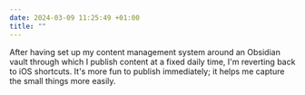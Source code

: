 ```yaml
---
date: 2024-03-09 11:25:49 +01:00
title: ""
---
```


After having set up my content management system around an Obsidian vault through which I publish content at a fixed daily time, I'm reverting back to iOS shortcuts. It's more fun to publish immediately; it helps me capture the small things more easily.
